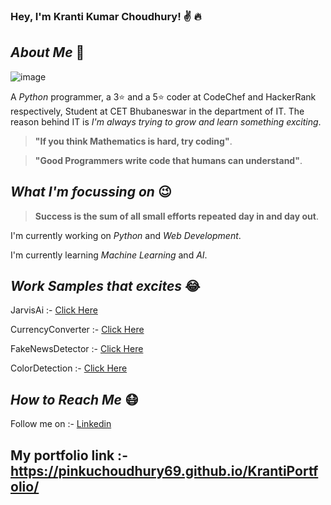 
### Hey, I'm Kranti Kumar Choudhury! :v: :fire:

## ***About Me*** :boy:
![image](https://tse1.mm.bing.net/th?id=OIP.m-gvLQS_asDg5ZFeuGJcWgHaHa&pid=Api&P=0&w=300&h=300)

A *Python* programmer, a 3:star: and a 5:star: coder at CodeChef and HackerRank respectively, Student at CET Bhubaneswar in the department of IT. The reason behind IT is *I'm always trying to grow and learn something exciting*. 

> **"If you think Mathematics is hard, try coding"**.

> **"Good Programmers write code that humans can understand"**.

## ***What I'm focussing on*** :wink:

> **Success is the sum of all small efforts repeated day in and day out**.

I'm currently working on *Python* and *Web Development*.

I'm currently learning *Machine Learning* and *AI*.

## ***Work Samples that excites*** :joy:

JarvisAi :- [Click Here](https://github.com/pinkuchoudhury69/MyProjectForClub/blob/main/JarvisAi.py)

CurrencyConverter :- [Click Here](https://github.com/pinkuchoudhury69/MyProjectForClub/blob/main/CurrencyConverter.py)

FakeNewsDetector :- [Click Here](https://github.com/pinkuchoudhury69/MyProjectForClub/blob/main/FakeNewsProject.ipynb)

ColorDetection :- [Click Here](https://github.com/pinkuchoudhury69/MyProjectForClub/tree/main/ColorDection_using%20Python)


## ***How to Reach Me*** :mask:

Follow me on :- [Linkedin](https://www.linkedin.com/in/kranti-kumar-choudhury-39739b203/)

## My portfolio link :- https://pinkuchoudhury69.github.io/KrantiPortfolio/



